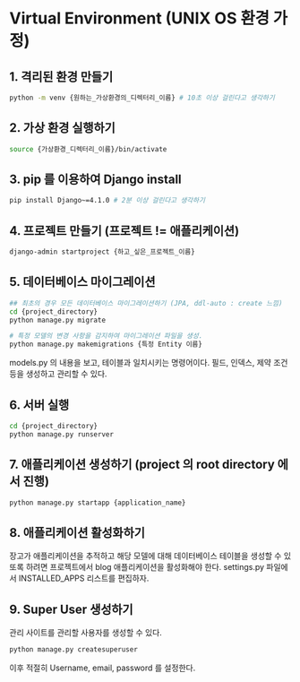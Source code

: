 # Virtual Environment (UNIX OS 환경 가정)

## 1. 격리된 환경 만들기
```bash
python -m venv {원하는_가상환경의_디렉터리_이름} # 10초 이상 걸린다고 생각하기
```

## 2. 가상 환경 실행하기
```bash
source {가상환경_디렉터리_이름}/bin/activate
```

## 3. pip 를 이용하여 Django install
```bash
pip install Django~=4.1.0 # 2분 이상 걸린다고 생각하기
```

## 4. 프로젝트 만들기 (프로젝트 != 애플리케이션)
```bash
django-admin startproject {하고_싶은_프로젝트_이름}
```

## 5. 데이터베이스 마이그레이션
```bash
## 최초의 경우 모든 데이터베이스 마이그레이션하기 (JPA, ddl-auto : create 느낌)
cd {project_directory}
python manage.py migrate

# 특정 모델의 변경 사항을 감지하여 마이그레이션 파일을 생성.
python manage.py makemigrations {특정 Entity 이름}
```
models.py 의 내용을 보고, 테이블과 일치시키는 명령어이다. 필드, 인덱스, 제약 조건 등을 생성하고 관리할 수 있다.

## 6. 서버 실행
```bash
cd {project_directory}
python manage.py runserver
```

## 7. 애플리케이션 생성하기 (project 의 root directory 에서 진행)
```bash
python manage.py startapp {application_name}
```

## 8. 애플리케이션 활성화하기
장고가 애플리케이션을 추적하고 해당 모델에 대해 데이터베이스 테이블을 생성할 수 있또록 하려면 프로젝트에서 blog 애플리케이션을 활성화해야 한다. settings.py 파일에서 INSTALLED_APPS 리스트를 편집하자.

## 9. Super User 생성하기
관리 사이트를 관리할 사용자를 생성할 수 있다.
```bash
python manage.py createsuperuser
```
이후 적절히 Username, email, password 를 설정한다.